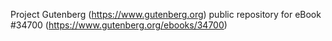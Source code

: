 Project Gutenberg (https://www.gutenberg.org) public repository for eBook #34700 (https://www.gutenberg.org/ebooks/34700)
